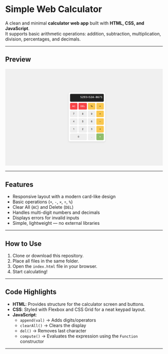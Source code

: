 # Simple Web Calculator

A clean and minimal **calculator web app** built with **HTML, CSS, and JavaScript**.  
It supports basic arithmetic operations: addition, subtraction, multiplication, division, percentages, and decimals.

---

## Preview

![Calculator Screenshot](screenshot.png)

---

## Features
- Responsive layout with a modern card-like design
- Basic operations (`+`, `-`, `×`, `÷`, `%`)
- Clear All (`AC`) and Delete (`DEL`)
- Handles multi-digit numbers and decimals
- Displays errors for invalid inputs
- Simple, lightweight — no external libraries

---

## How to Use
1. Clone or download this repository.
2. Place all files in the same folder.
3. Open the `index.html` file in your browser.
4. Start calculating!

---

## Code Highlights
- **HTML**: Provides structure for the calculator screen and buttons.
- **CSS**: Styled with Flexbox and CSS Grid for a neat keypad layout.
- **JavaScript**: 
  - `append(val)` → Adds digits/operators  
  - `clearAll()` → Clears the display  
  - `del()` → Removes last character  
  - `compute()` → Evaluates the expression using the `Function` constructor

---
